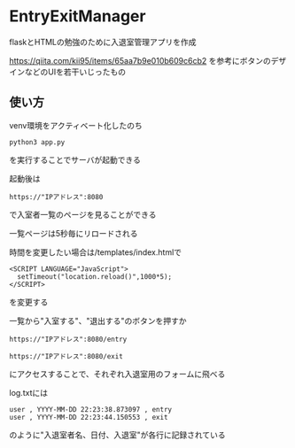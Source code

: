 # EntryExitManager

flaskとHTMLの勉強のために入退室管理アプリを作成

https://qiita.com/kii95/items/65aa7b9e010b609c6cb2
を参考にボタンのデザインなどのUIを若干いじったもの

## 使い方
venv環境をアクティベート化したのち
```
python3 app.py
```
を実行することでサーバが起動できる

起動後は
```
https://"IPアドレス":8080
```
で入室者一覧のページを見ることができる

一覧ページは5秒毎にリロードされる

時間を変更したい場合は/templates/index.htmlで
```
<SCRIPT LANGUAGE="JavaScript">
  setTimeout("location.reload()",1000*5);
</SCRIPT>
```
を変更する

一覧から"入室する"、"退出する"のボタンを押すか
```
https://"IPアドレス":8080/entry
```
```
https://"IPアドレス":8080/exit
```
にアクセスすることで、それぞれ入退室用のフォームに飛べる

log.txtには
```
user , YYYY-MM-DD 22:23:38.873097 , entry 
user , YYYY-MM-DD 22:23:44.150553 , exit 
```
のように"入退室者名、日付、入退室"が各行に記録されている
